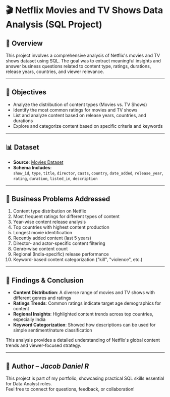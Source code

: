 # 🎬 Netflix Movies and TV Shows Data Analysis (SQL Project)

## 📌 Overview
This project involves a comprehensive analysis of Netflix's movies and TV shows dataset using SQL. The goal was to extract meaningful insights and answer business questions related to content type, ratings, durations, release years, countries, and viewer relevance.

---

## 🎯 Objectives

- Analyze the distribution of content types (Movies vs. TV Shows)
- Identify the most common ratings for movies and TV shows
- List and analyze content based on release years, countries, and durations
- Explore and categorize content based on specific criteria and keywords

---

## 📊 Dataset

- **Source**: [Movies Dataset](netflix_titles.xlsx)  
- **Schema Includes**:  
  `show_id`, `type`, `title`, `director`, `casts`, `country`, `date_added`, `release_year`, `rating`, `duration`, `listed_in`, `description`

---

## 🧩 Business Problems Addressed

1. Content type distribution on Netflix
2. Most frequent ratings for different types of content
3. Year-wise content release analysis
4. Top countries with highest content production
5. Longest movie identification
6. Recently added content (last 5 years)
7. Director- and actor-specific content filtering
8. Genre-wise content count
9. Regional (India-specific) release performance
10. Keyword-based content categorization ("kill", "violence", etc.)

---

## 📌 Findings & Conclusion

- **Content Distribution**: A diverse range of movies and TV shows with different genres and ratings
- **Ratings Trends**: Common ratings indicate target age demographics for content
- **Regional Insights**: Highlighted content trends across top countries, especially India
- **Keyword Categorization**: Showed how descriptions can be used for simple sentiment/nature classification

This analysis provides a detailed understanding of Netflix's global content trends and viewer-focused strategy.

---

## 👤 Author – *Jacob Daniel R*
This project is part of my portfolio, showcasing practical SQL skills essential for Data Analyst roles.  
Feel free to connect for questions, feedback, or collaboration!

